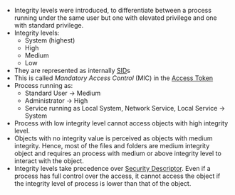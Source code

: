 - Integrity levels were introduced, to differentiate between a process running under the same user but one with elevated privilege and one with standard privilege.
- Integrity levels:
	- System (highest)
	- High
	- Medium
	- Low
- They are represented as internally [SID](Windows/Windows%20Internals/Security/SID)s
- This is called *Mandatory Access Control* (MIC) in the [Access Token](Access%20Token.md)
- Process running as:
	- Standard User -> Medium
	- Administrator -> High
	- Service running as Local System, Network Service, Local Service -> System
- Process with low integrity level cannot access objects with high integrity level.
- Objects with no integrity value is perceived as objects with medium integrity. Hence, most of the files and folders are medium integrity object and requires an process with medium or above integrity level to interact with the object.
- Integrity levels take precedence over [Security Descriptor](Security%20Descriptor.md). Even if a process has full control over the access, it cannot access the object if the integrity level of process is lower than that of the object.